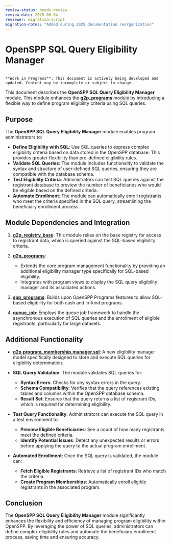 ```yaml
---
review-status: needs-review
review-date: 2025-06-04
reviewer: migration-script
migration-notes: "Added during 2025 documentation reorganization"
---
```


# OpenSPP SQL Query Eligibility Manager 

```{warning}

**Work in Progress**: This document is actively being developed and updated. Content may be incomplete or subject to change.
```

This document describes the **OpenSPP SQL Query Eligibility Manager** module. This module enhances the **[g2p_programs](g2p_programs)** module by introducing a flexible way to define program eligibility criteria using SQL queries. 

## Purpose

The **OpenSPP SQL Query Eligibility Manager** module enables program administrators to:

* **Define Eligibility with SQL**:  Use SQL queries to express complex eligibility criteria based on data stored in the OpenSPP database. This provides greater flexibility than pre-defined eligibility rules.
* **Validate SQL Queries**:  The module includes functionality to validate the syntax and structure of user-defined SQL queries, ensuring they are compatible with the database schema.
* **Test Eligibility Criteria**: Administrators can test SQL queries against the registrant database to preview the number of beneficiaries who would be eligible based on the defined criteria.
* **Automate Enrollment**:  The module can automatically enroll registrants who meet the criteria specified in the SQL query, streamlining the beneficiary enrollment process.

## Module Dependencies and Integration

1. **[g2p_registry_base](g2p_registry_base)**:  This module relies on the base registry for access to registrant data, which is queried against the SQL-based eligibility criteria.

2. **[g2p_programs](g2p_programs)**: 
    * Extends the core program management functionality by providing an additional eligibility manager type specifically for SQL-based eligibility.
    * Integrates with program views to display the SQL query eligibility manager and its associated actions.

3. **[spp_programs](spp_programs)**: Builds upon OpenSPP Programs features to allow SQL-based eligibility for both cash and in-kind programs. 

4. **[queue_job](queue_job)**: Employs the queue job framework to handle the asynchronous execution of SQL queries and the enrollment of eligible registrants, particularly for large datasets.

## Additional Functionality

* **[g2p.program_membership.manager.sql](g2p.program_membership.manager.sql)**: A new eligibility manager model specifically designed to store and execute SQL queries for eligibility determination. 

* **SQL Query Validation**:  The module validates SQL queries for:
    * **Syntax Errors**: Checks for any syntax errors in the query.
    * **Schema Compatibility**: Verifies that the query references existing tables and columns within the OpenSPP database schema.
    * **Result Set**:  Ensures that the query returns a list of registrant IDs, which is required for determining eligibility. 

* **Test Query Functionality**:  Administrators can execute the SQL query in a test environment to:
    * **Preview Eligible Beneficiaries**:  See a count of how many registrants meet the defined criteria.
    * **Identify Potential Issues**:  Detect any unexpected results or errors before applying the query to the actual program enrollment.

* **Automated Enrollment**:  Once the SQL query is validated, the module can:
    * **Fetch Eligible Registrants**: Retrieve a list of registrant IDs who match the criteria.
    * **Create Program Memberships**: Automatically enroll eligible registrants in the associated program.

## Conclusion

The **OpenSPP SQL Query Eligibility Manager** module significantly enhances the flexibility and efficiency of managing program eligibility within OpenSPP. By leveraging the power of SQL queries, administrators can define complex eligibility rules and automate the beneficiary enrollment process, saving time and ensuring accuracy. 
